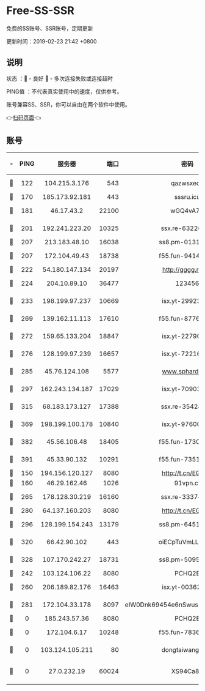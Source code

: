 # Free-SS-SSR

免费的SS账号、SSR账号，定期更新

更新时间：2019-02-23 21:42 +0800

## 说明

状态     ：🙂 - 良好 🙁 - 多次连接失败或连接超时

PING值   ：不代表真实使用中的速度，仅供参考。

账号兼容SS、SSR，你可以自由在两个软件中使用。

👉[扫码页面](https://liesauer.github.io/free-ss-ssr.github.io/)👈

## 账号

|-|PING|服务器|端口|密码|加密方式|区域|
|:----:|:----:|:-----:|-----:|:----:|:----:|:----:|
|🙂|122|104.215.3.176|543|qazwsxedc|aes-256-gcm|JP|
|🙂|170|185.173.92.181|443|sssru.icu|rc4-md5|RU|
|🙂|181|46.17.43.2|22100|wGQ4vA7D|aes-256-gcm|RU|
|🙂|201|192.241.223.20|10325|ssx.re-63226148|aes-256-cfb|US|
|🙂|207|213.183.48.10|16038|ss8.pm-01318678|rc4-md5|RU|
|🙂|207|172.104.49.43|18738|f55.fun-94147766|aes-256-cfb|SG|
|🙂|222|54.180.147.134|20197|http://gggg.rocks|chacha20|KR|
|🙂|224|204.10.89.10|36477|123456|aes-256-cfb|US|
|🙂|233|198.199.97.237|10669|isx.yt-29923675|aes-256-cfb|US|
|🙂|269|139.162.11.113|17610|f55.fun-87762700|aes-256-cfb|SG|
|🙂|272|159.65.133.204|18847|isx.yt-22790068|aes-256-cfb|SG|
|🙂|276|128.199.97.239|16657|isx.yt-72216653|aes-256-cfb|SG|
|🙂|285|45.76.124.108|5577|www.sphard.com|aes-256-cfb|AU|
|🙂|297|162.243.134.187|17029|isx.yt-70903569|aes-256-cfb|US|
|🙂|315|68.183.173.127|17388|ssx.re-35424497|aes-256-cfb|US|
|🙂|369|198.199.100.178|10840|isx.yt-97600185|aes-256-cfb|US|
|🙂|382|45.56.106.48|18405|f55.fun-17301402|aes-256-cfb|US|
|🙂|391|45.33.90.132|10291|f55.fun-73512768|aes-256-cfb|US|
|🙂|150|194.156.120.127|8080|http://t.cn/EGJIyrl|rc4-md5|RU|
|🙂|160|46.29.162.46|1026|91vpn.cf|rc4-md5|RU|
|🙂|265|178.128.30.219|16160|ssx.re-33374521|aes-256-cfb|SG|
|🙂|280|64.137.160.203|8080|http://t.cn/EGJIyrl|rc4-md5|CA|
|🙂|296|128.199.154.243|13179|ss8.pm-64511599|aes-256-cfb|SG|
|🙂|320|66.42.90.102|443|oiECpTuVmLLxk4Ts|aes-256-cfb|US|
|🙂|328|107.170.242.27|18731|ss8.pm-50950263|aes-256-cfb|US|
|🙁|242|103.124.106.22|8080|PCHQ2E|rc4-md5|US|
|🙁|260|206.189.82.176|16463|isx.yt-00362323|aes-256-cfb|SG|
|🙁|281|172.104.33.178|8097|eIW0Dnk69454e6nSwuspv9DmS201tQ0D|aes-256-cfb|SG|
|🙁|0|185.243.57.36|8080|PCHQ2E|rc4-md5|US|
|🙁|0|172.104.6.17|10248|f55.fun-78360191|aes-256-cfb|US|
|🙁|0|103.124.105.211|80|dongtaiwang.com|aes-256-cfb|US|
|🙁|0|27.0.232.19|60024|XS94Ca8K|xchacha20-ietf-poly1305|HK|
